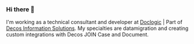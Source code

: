 ### Hi there 👋

I'm working as a technical consultant and developer at [Doclogic](https://www.doclogic.nl) | Part of [Decos Information Solutions](https://www.decos.com).
My specialties are datamigration and creating custom integrations with Decos JOIN Case and Document.
<!--
**michielosinga/michielosinga** is a ✨ _special_ ✨ repository because its `README.md` (this file) appears on your GitHub profile.

Here are some ideas to get you started:

- 🔭 I’m currently working on ...
- 🌱 I’m currently learning ...
- 👯 I’m looking to collaborate on ...
- 🤔 I’m looking for help with ...
- 💬 Ask me about ...
- 📫 How to reach me: ...
- 😄 Pronouns: ...
- ⚡ Fun fact: ...
-->
